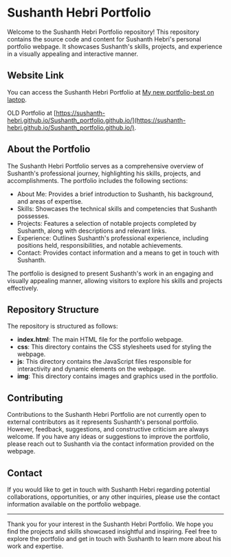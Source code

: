 # Sushanth Hebri Portfolio

Welcome to the Sushanth Hebri Portfolio repository! This repository contains the source code and content for Sushanth Hebri's personal portfolio webpage. It showcases Sushanth's skills, projects, and experience in a visually appealing and interactive manner.

## Website Link

You can access the Sushanth Hebri Portfolio at [My new portfolio-best on laptop](https://sushanth-hebri.onrender.com/).

OLD Portfolio at [https://sushanth-hebri.github.io/Sushanth_portfolio.github.io/](https://sushanth-hebri.github.io/Sushanth_portfolio.github.io/).

## About the Portfolio

The Sushanth Hebri Portfolio serves as a comprehensive overview of Sushanth's professional journey, highlighting his skills, projects, and accomplishments. The portfolio includes the following sections:

- About Me: Provides a brief introduction to Sushanth, his background, and areas of expertise.
- Skills: Showcases the technical skills and competencies that Sushanth possesses.
- Projects: Features a selection of notable projects completed by Sushanth, along with descriptions and relevant links.
- Experience: Outlines Sushanth's professional experience, including positions held, responsibilities, and notable achievements.
- Contact: Provides contact information and a means to get in touch with Sushanth.

The portfolio is designed to present Sushanth's work in an engaging and visually appealing manner, allowing visitors to explore his skills and projects effectively.

## Repository Structure

The repository is structured as follows:

- **index.html**: The main HTML file for the portfolio webpage.
- **css**: This directory contains the CSS stylesheets used for styling the webpage.
- **js**: This directory contains the JavaScript files responsible for interactivity and dynamic elements on the webpage.
- **img**: This directory contains images and graphics used in the portfolio.

## Contributing

Contributions to the Sushanth Hebri Portfolio are not currently open to external contributors as it represents Sushanth's personal portfolio. However, feedback, suggestions, and constructive criticism are always welcome. If you have any ideas or suggestions to improve the portfolio, please reach out to Sushanth via the contact information provided on the webpage.

## Contact

If you would like to get in touch with Sushanth Hebri regarding potential collaborations, opportunities, or any other inquiries, please use the contact information available on the portfolio webpage.

---

Thank you for your interest in the Sushanth Hebri Portfolio. We hope you find the projects and skills showcased insightful and inspiring. Feel free to explore the portfolio and get in touch with Sushanth to learn more about his work and expertise.
